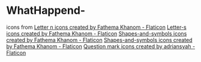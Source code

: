 # WhatHappend-

icons from
<a href="https://www.flaticon.com/free-icons/letter-n" title="letter n icons">Letter n icons created by Fathema Khanom - Flaticon</a>
<a href="https://www.flaticon.com/free-icons/letter-s" title="letter-s icons">Letter-s icons created by Fathema Khanom - Flaticon</a>
<a href="https://www.flaticon.com/free-icons/shapes-and-symbols" title="shapes-and-symbols icons">Shapes-and-symbols icons created by Fathema Khanom - Flaticon</a>
<a href="https://www.flaticon.com/free-icons/shapes-and-symbols" title="shapes-and-symbols icons">Shapes-and-symbols icons created by Fathema Khanom - Flaticon</a>
<a href="https://www.flaticon.com/free-icons/question-mark" title="question mark icons">Question mark icons created by adriansyah - Flaticon</a>